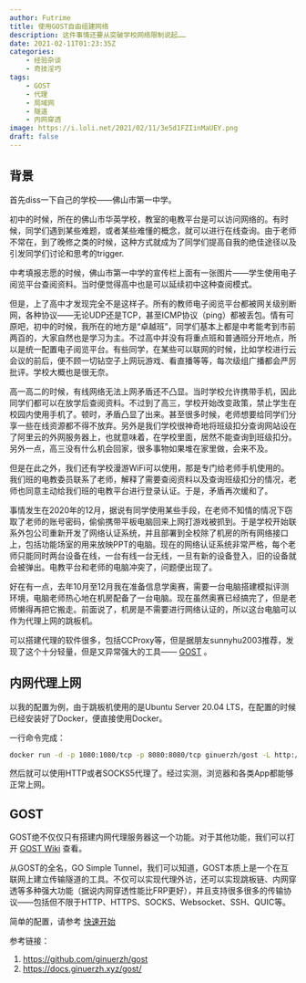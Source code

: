 ```yaml
---
author: Futrime
title: 使用GOST自由组建网络
description: 这件事情还要从突破学校网络限制说起……
date: 2021-02-11T01:23:35Z
categories:
    - 经验杂谈
    - 奇技淫巧
tags:
    - GOST
    - 代理
    - 局域网
    - 隧道
    - 内网穿透
image: https://i.loli.net/2021/02/11/3e5d1FZIinMaUEY.png
draft: false
---
```


## 背景

首先diss一下自己的学校——佛山市第一中学。

初中的时候，所在的佛山市华英学校，教室的电教平台是可以访问网络的。有时候，同学们遇到某些难题，或者某些难懂的概念，就可以进行在线查询。由于老师不常在，到了晚修之类的时候，这种方式就成为了同学们提高自我的绝佳途径以及引发同学们讨论和思考的trigger.

中考填报志愿的时候，佛山市第一中学的宣传栏上面有一张图片——学生使用电子阅览平台查阅资料。当时便觉得高中也是可以延续初中这种查阅模式。

但是，上了高中才发现完全不是这样子。所有的教师电子阅览平台都被网关级别断网，各种协议——无论UDP还是TCP，甚至ICMP协议（ping）都被丢包。情有可原吧，初中的时候，我所在的地方是“卓越班”，同学们基本上都是中考能考到市前两百的，大家自然也是学习为主。不过高中并没有将重点班和普通班分开地点，所以是统一配置电子阅览平台。有些同学，在某些可以联网的时候，比如学校进行云会议的前后，便不顾一切钻空子上网玩游戏、看直播等等，每次级组广播都会严厉批评。学校大概也是很无奈。

高一高二的时候，有线网络无法上网矛盾还不凸显。当时学校允许携带手机，因此同学们都可以在放学后查阅资料。不过到了高三，学校开始改变政策，禁止学生在校园内使用手机了。顿时，矛盾凸显了出来。甚至很多时候，老师想要给同学们分享一些在线资源都不得不放弃。另外是我们学校很神奇地将班级扣分查询网站设在了阿里云的外网服务器上，也就意味着，在学校里面，居然不能查询到班级扣分。另外一点，高三没有什么机会回家，很多事物如果堆在家里做，会来不及。

但是在此之外，我们还有学校漫游WiFi可以使用，那是专门给老师手机使用的。我们班的电教委员联系了老师，解释了需要查阅资料以及查询班级扣分的情况，老师也同意主动给我们班的电教平台进行登录认证。于是，矛盾再次缓和了。

事情发生在2020年的12月，据说有同学使用某些手段，在老师不知情的情况下窃取了老师的账号密码，偷偷携带平板电脑回来上网打游戏被抓到。于是学校开始联系外包公司重新开发了网络认证系统，并且部署到全校除了机房的所有网络接口上，包括功能场室的用来放映PPT的电脑。现在的网络认证系统非常严格，每个老师只能同时两台设备在线，一台有线一台无线，一旦有新的设备登入，旧的设备就会被弹出。电教平台和老师的电脑冲突了，问题便出现了。

好在有一点，去年10月至12月我在准备信息学奥赛，需要一台电脑搭建模拟评测环境，电脑老师热心地在机房配备了一台电脑。现在虽然奥赛已经搞完了，但是老师懒得再把它搬走。前面说了，机房是不需要进行网络认证的，所以这台电脑可以作为代理上网的跳板机。

可以搭建代理的软件很多，包括CCProxy等，但是据朋友sunnyhu2003推荐，发现了这个十分轻量，但是又异常强大的工具—— [GOST](https://github.com/ginuerzh/gost) 。

## 内网代理上网

以我的配置为例，由于跳板机使用的是Ubuntu Server 20.04 LTS，在配置的时候已经安装好了Docker，便直接使用Docker。

一行命令完成：

```sh
docker run -d -p 1080:1080/tcp -p 8080:8080/tcp ginuerzh/gost -L http://:8080 -L gost -L socks5://:1080
```

然后就可以使用HTTP或者SOCKS5代理了。经过实测，浏览器和各类App都能够正常上网。

## GOST

GOST绝不仅仅只有搭建内网代理服务器这一个功能。对于其他功能，我们可以打开 [GOST Wiki](https://docs.ginuerzh.xyz/gost/) 查看。

从GOST的全名，GO Simple Tunnel，我们可以知道，GOST本质上是一个在互联网上建立传输隧道的工具。不仅可以实现代理外访，还可以实现跳板链、内网穿透等多种强大功能（据说内网穿透性能比FRP更好），并且支持很多很多的传输协议——包括但不限于HTTP、HTTPS、SOCKS、Websocket、SSH、QUIC等。

简单的配置，请参考 [快速开始](https://docs.ginuerzh.xyz/gost/getting-started/)

参考链接：

1. https://github.com/ginuerzh/gost
1. https://docs.ginuerzh.xyz/gost/